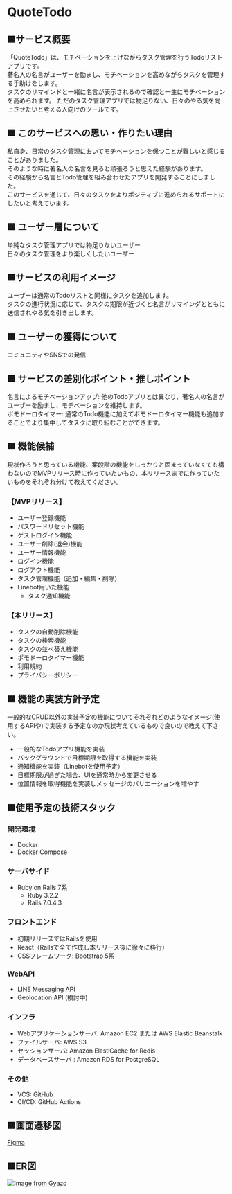 # QuoteTodo
## ■サービス概要
「QuoteTodo」は、モチベーションを上げながらタスク管理を行うTodoリストアプリです。  
著名人の名言がユーザーを励まし、モチベーションを高めながらタスクを管理する手助けをします。  
タスクのリマインドと一緒に名言が表示されるので確認と一生にモチベーションを高められます。
ただのタスク管理アプリでは物足りない、日々のやる気を向上させたいと考える人向けのツールです。

## ■ このサービスへの思い・作りたい理由
私自身、日常のタスク管理においてモチベーションを保つことが難しいと感じることがありました。  
そのような時に著名人の名言を見ると頑張ろうと思えた経験があります。  
その経験から名言とTodo管理を組み合わせたアプリを開発することにしました。  
このサービスを通じて、日々のタスクをよりポジティブに進められるサポートにしたいと考えています。

## ■ ユーザー層について
単純なタスク管理アプリでは物足りないユーザー  
日々のタスク管理をより楽しくしたいユーザー

## ■サービスの利用イメージ
ユーザーは通常のTodoリストと同様にタスクを追加します。  
タスクの進行状況に応じて、タスクの期限が近づくと名言がリマインダとともに送信されやる気を引き出します。

## ■ ユーザーの獲得について
コミュニティやSNSでの発信

## ■ サービスの差別化ポイント・推しポイント
名言によるモチベーションアップ: 他のTodoアプリとは異なり、著名人の名言がユーザーを励まし、モチベーションを維持します。  
ポモドーロタイマー: 通常のTodo機能に加えてポモドーロタイマー機能も追加することでより集中してタスクに取り組むことができます。

## ■ 機能候補
現状作ろうと思っている機能、案段階の機能をしっかりと固まっていなくても構わないのでMVPリリース時に作っていたいもの、本リリースまでに作っていたいものをそれぞれ分けて教えてください。
### 【MVPリリース】
* ユーザー登録機能
* パスワードリセット機能
* ゲストログイン機能
* ユーザー削除(退会)機能
* ユーザー情報機能
* ログイン機能
* ログアウト機能
* タスク管理機能（追加・編集・削除）
* Linebot用いた機能
  * タスク通知機能


### 【本リリース】
* タスクの自動削除機能
* タスクの検索機能
* タスクの並べ替え機能
* ポモドーロタイマー機能
* 利用規約
* プライバシーポリシー

## ■ 機能の実装方針予定
一般的なCRUD以外の実装予定の機能についてそれぞれどのようなイメージ(使用するAPIや)で実装する予定なのか現状考えているもので良いので教えて下さい。
* 一般的なTodoアプリ機能を実装
* バックグラウンドで目標期限を取得する機能を実装
* 通知機能を実装（Linebotを使用予定）
* 目標期限が過ぎた場合、UIを通常時から変更させる
* 位置情報を取得機能を実装しメッセージのバリエーションを増やす

## ■使用予定の技術スタック
### 開発環境
- Docker
- Docker Compose

### サーバサイド
- Ruby on Rails 7系
  - Ruby 3.2.2
  - Rails 7.0.4.3

### フロントエンド
- 初期リリースではRailsを使用
- React（Railsで全て作成し本リリース後に徐々に移行）
- CSSフレームワーク: Bootstrap 5系

### WebAPI
- LINE Messaging API
- Geolocation API (検討中)

### インフラ
- Webアプリケーションサーバ: Amazon EC2 または AWS Elastic Beanstalk
- ファイルサーバ: AWS S3
- セッションサーバ: Amazon ElastiCache for Redis
- データベースサーバ : Amazon RDS for PostgreSQL

### その他
- VCS: GitHub
- CI/CD: GitHub Actions

## ■画面遷移図
[Figma](https://www.figma.com/design/GyVsRGDJAEHDvSPuTnjwvn/Mary-s-todo-list?node-id=0%3A1&t=rRKr0DnFP1VOrjKy-1)

## ■ER図
[![Image from Gyazo](https://i.gyazo.com/a3c54e855daa116f10c6bf0352a02e14.png)](https://gyazo.com/a3c54e855daa116f10c6bf0352a02e14)
